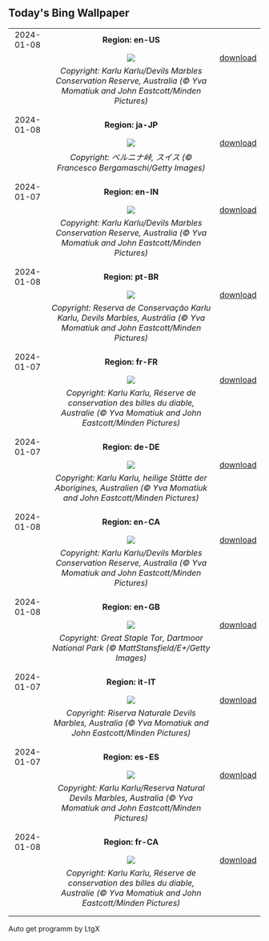 ## Today's Bing Wallpaper
|      |      |      |
| :----: | :----: | :----: |
|2024-01-08|**Region: en-US**||
||![](https://www.bing.com/th?id=OHR.DevilsMarbles_EN-US8559239074_UHD.jpg&pid=hp&w=1152&h=648&rs=1&c=4)| [download](https://www.bing.com/th?id=OHR.DevilsMarbles_EN-US8559239074_UHD.jpg)|
||*Copyright: Karlu Karlu/Devils Marbles Conservation Reserve, Australia (© Yva Momatiuk and John Eastcott/Minden Pictures)*
||
|||
|2024-01-08|**Region: ja-JP**||
||![](https://www.bing.com/th?id=OHR.BerninaPass_JA-JP7712918425_UHD.jpg&pid=hp&w=1152&h=648&rs=1&c=4)| [download](https://www.bing.com/th?id=OHR.BerninaPass_JA-JP7712918425_UHD.jpg)|
||*Copyright: ベルニナ峠, スイス (© Francesco Bergamaschi/Getty Images)*
||
|||
|2024-01-07|**Region: en-IN**||
||![](https://www.bing.com/th?id=OHR.DevilsMarbles_EN-IN6479219710_UHD.jpg&pid=hp&w=1152&h=648&rs=1&c=4)| [download](https://www.bing.com/th?id=OHR.DevilsMarbles_EN-IN6479219710_UHD.jpg)|
||*Copyright: Karlu Karlu/Devils Marbles Conservation Reserve, Australia (© Yva Momatiuk and John Eastcott/Minden Pictures)*
||
|||
|2024-01-08|**Region: pt-BR**||
||![](https://www.bing.com/th?id=OHR.DevilsMarbles_PT-BR1760984393_UHD.jpg&pid=hp&w=1152&h=648&rs=1&c=4)| [download](https://www.bing.com/th?id=OHR.DevilsMarbles_PT-BR1760984393_UHD.jpg)|
||*Copyright: Reserva de Conservação Karlu Karlu, Devils Marbles, Austrália (© Yva Momatiuk and John Eastcott/Minden Pictures)*
||
|||
|2024-01-07|**Region: fr-FR**||
||![](https://www.bing.com/th?id=OHR.DevilsMarbles_FR-FR1418224441_UHD.jpg&pid=hp&w=1152&h=648&rs=1&c=4)| [download](https://www.bing.com/th?id=OHR.DevilsMarbles_FR-FR1418224441_UHD.jpg)|
||*Copyright: Karlu Karlu, Réserve de conservation des billes du diable, Australie (© Yva Momatiuk and John Eastcott/Minden Pictures)*
||
|||
|2024-01-07|**Region: de-DE**||
||![](https://www.bing.com/th?id=OHR.DevilsMarbles_DE-DE1638220976_UHD.jpg&pid=hp&w=1152&h=648&rs=1&c=4)| [download](https://www.bing.com/th?id=OHR.DevilsMarbles_DE-DE1638220976_UHD.jpg)|
||*Copyright: Karlu Karlu, heilige Stätte der Aborigines, Australien (© Yva Momatiuk and John Eastcott/Minden Pictures)*
||
|||
|2024-01-08|**Region: en-CA**||
||![](https://www.bing.com/th?id=OHR.DevilsMarbles_EN-CA8561451534_UHD.jpg&pid=hp&w=1152&h=648&rs=1&c=4)| [download](https://www.bing.com/th?id=OHR.DevilsMarbles_EN-CA8561451534_UHD.jpg)|
||*Copyright: Karlu Karlu/Devils Marbles Conservation Reserve, Australia (© Yva Momatiuk and John Eastcott/Minden Pictures)*
||
|||
|2024-01-08|**Region: en-GB**||
||![](https://www.bing.com/th?id=OHR.GreatStapleSnowUK_EN-GB2875416954_UHD.jpg&pid=hp&w=1152&h=648&rs=1&c=4)| [download](https://www.bing.com/th?id=OHR.GreatStapleSnowUK_EN-GB2875416954_UHD.jpg)|
||*Copyright: Great Staple Tor, Dartmoor National Park (© MattStansfield/E+/Getty Images)*
||
|||
|2024-01-07|**Region: it-IT**||
||![](https://www.bing.com/th?id=OHR.DevilsMarbles_IT-IT1859405943_UHD.jpg&pid=hp&w=1152&h=648&rs=1&c=4)| [download](https://www.bing.com/th?id=OHR.DevilsMarbles_IT-IT1859405943_UHD.jpg)|
||*Copyright: Riserva Naturale Devils Marbles, Australia (© Yva Momatiuk and John Eastcott/Minden Pictures)*
||
|||
|2024-01-07|**Region: es-ES**||
||![](https://www.bing.com/th?id=OHR.DevilsMarbles_ES-ES9592851915_UHD.jpg&pid=hp&w=1152&h=648&rs=1&c=4)| [download](https://www.bing.com/th?id=OHR.DevilsMarbles_ES-ES9592851915_UHD.jpg)|
||*Copyright: Karlu Karlu/Reserva Natural Devils Marbles, Australia (© Yva Momatiuk and John Eastcott/Minden Pictures)*
||
|||
|2024-01-08|**Region: fr-CA**||
||![](https://www.bing.com/th?id=OHR.DevilsMarbles_FR-CA0294680098_UHD.jpg&pid=hp&w=1152&h=648&rs=1&c=4)| [download](https://www.bing.com/th?id=OHR.DevilsMarbles_FR-CA0294680098_UHD.jpg)|
||*Copyright: Karlu Karlu, Réserve de conservation des billes du diable, Australie (© Yva Momatiuk and John Eastcott/Minden Pictures)*
||
|||

Auto get programm by LtgX
